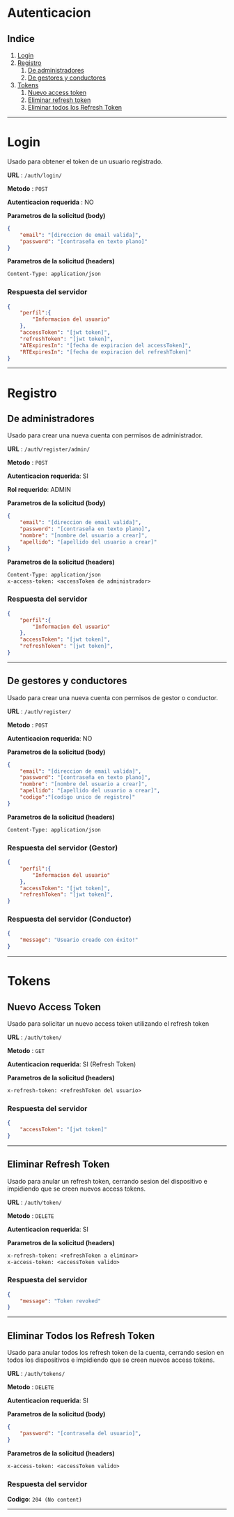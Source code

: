 # **Autenticacion**
## **Indice**
1. [Login](#login)
2. [Registro](#registro)
   1. [De administradores](#De-administradores)
   2. [De gestores y conductores](#De-gestores-y-conductores) 
3. [Tokens](#Tokens)
   1. [Nuevo access token](#Nuevo-access-token)
   2. [Eliminar refresh token](#Eliminar-Refresh-Token)
   3. [Eliminar todos los Refresh Token](#Eliminar-Todos-los-Refresh-Token)
---
# Login
Usado para obtener el token de un usuario registrado.

**URL** : `/auth/login/`

**Metodo** : `POST`

**Autenticacion requerida** : NO

**Parametros de la solicitud (body)**

```json
{
    "email": "[direccion de email valida]",
    "password": "[contraseña en texto plano]"
}
```

**Parametros de la solicitud (headers)**

```txt
Content-Type: application/json
```
### Respuesta del servidor

```json
{
    "perfil":{
        "Informacion del usuario"
    },
    "accessToken": "[jwt token]",
    "refreshToken": "[jwt token]",
    "ATExpiresIn": "[fecha de expiracion del accessToken]",
    "RTExpiresIn": "[fecha de expiracion del refreshToken]"
}
```
---
# Registro
## De administradores
Usado para crear una nueva cuenta con permisos de administrador.

**URL** : `/auth/register/admin/`

**Metodo** : `POST`

**Autenticacion requerida**: SI

**Rol requerido**: ADMIN

**Parametros de la solicitud (body)**

```json
{
    "email": "[direccion de email valida]",
    "password": "[contraseña en texto plano]",
    "nombre": "[nombre del usuario a crear]",
    "apellido": "[apellido del usuario a crear]"
}
```

**Parametros de la solicitud (headers)**

```txt
Content-Type: application/json
x-access-token: <accessToken de administrador>
```

### Respuesta del servidor

```json
{
    "perfil":{
        "Informacion del usuario"
    },
    "accessToken": "[jwt token]",
    "refreshToken": "[jwt token]",
}
```
---
## De gestores y conductores
Usado para crear una nueva cuenta con permisos de gestor o conductor.

**URL** : `/auth/register/`

**Metodo** : `POST`

**Autenticacion requerida**: NO

**Parametros de la solicitud (body)**

```json
{
    "email": "[direccion de email valida]",
    "password": "[contraseña en texto plano]",
    "nombre": "[nombre del usuario a crear]",
    "apellido": "[apellido del usuario a crear]",
    "codigo":"[codigo unico de registro]"
}
```

**Parametros de la solicitud (headers)**

```txt
Content-Type: application/json
```

### Respuesta del servidor (Gestor)

```json
{
    "perfil":{
        "Informacion del usuario"
    },
    "accessToken": "[jwt token]",
    "refreshToken": "[jwt token]",
}
```

### Respuesta del servidor (Conductor)

```json
{
    "message": "Usuario creado con éxito!"
}
```
---
# Tokens
## Nuevo Access Token

Usado para solicitar un nuevo access token utilizando el refresh token

**URL** : `/auth/token/`

**Metodo** : `GET`

**Autenticacion requerida**: SI (Refresh Token)

**Parametros de la solicitud (headers)**

```txt
x-refresh-token: <refreshToken del usuario>
```

### Respuesta del servidor

```json
{
    "accessToken": "[jwt token]"
}
```
---
## Eliminar Refresh Token

Usado para anular un refresh token, cerrando sesion del dispositivo e impidiendo que se creen nuevos access  tokens.

**URL** : `/auth/token/`

**Metodo** : `DELETE`

**Autenticacion requerida**: SI

**Parametros de la solicitud (headers)**

```txt
x-refresh-token: <refreshToken a eliminar>
x-access-token: <accessToken valido>
```

### Respuesta del servidor

```json
{
    "message": "Token revoked"
}
```
---
## Eliminar Todos los Refresh Token

Usado para anular todos los refresh token de la cuenta, cerrando sesion en todos los dispositivos e impidiendo que se creen nuevos access tokens.

**URL** : `/auth/tokens/`

**Metodo** : `DELETE`

**Autenticacion requerida**: SI

**Parametros de la solicitud (body)**

```json
{
    "password": "[contraseña del usuario]",
}   
```

**Parametros de la solicitud (headers)**

```txt
x-access-token: <accessToken valido>
```

### Respuesta del servidor

**Codigo**: `204 (No content)`

---